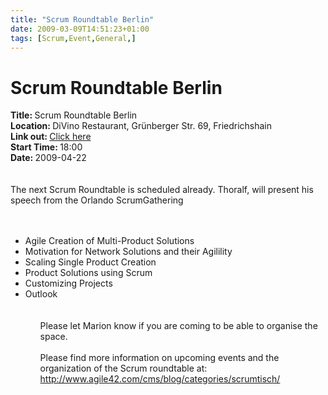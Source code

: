 ```yaml
---
title: "Scrum Roundtable Berlin"
date: 2009-03-09T14:51:23+01:00
tags: [Scrum,Event,General,]
---
```


# Scrum Roundtable Berlin


<strong>Title: </strong>Scrum Roundtable Berlin<br /><strong>Location: </strong>DiVino Restaurant, Grünberger Str. 69, 
Friedrichshain<br /><strong>Link out: </strong><a 
href="http://www.agile42.com/cms/blog/2009/03/9/scrumtisch-berlin-april/" target="_blanck">Click here</a><br 
/><strong>Start Time: </strong>18:00<br /><strong>Date: </strong>2009-04-22<br /><br><br>The next Scrum Roundtable is 
scheduled already. Thoralf, will present his speech from the Orlando ScrumGathering<br><br><ul><br><li>Agile Creation 
of Multi-Product Solutions<br><li>Motivation for Network Solutions and their Agilility<br><li>Scaling Single Product 
Creation<br><li>Product Solutions using Scrum<br><li>Customizing Projects<br><li>Outlook<br><ul><br><br>Please let 
Marion know if you are coming to be able to organise the space.<br><br>Please find more information on upcoming events 
and the organization of the Scrum roundtable at: http://www.agile42.com/cms/blog/categories/scrumtisch/
